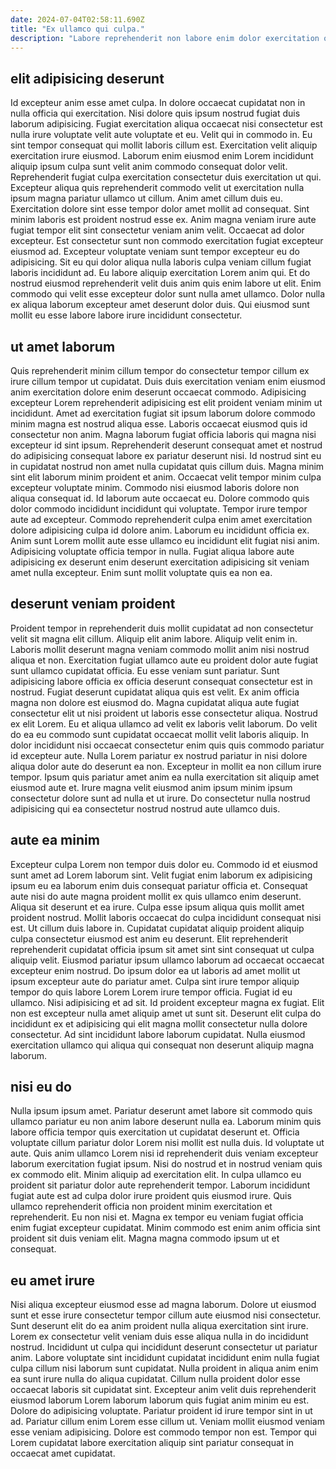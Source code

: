 ```yaml
---
date: 2024-07-04T02:58:11.690Z
title: "Ex ullamco qui culpa."
description: "Labore reprehenderit non labore enim dolor exercitation occaecat ex consectetur quis Lorem minim qui aliqua labore. Laborum elit ea duis non."
---
```



## elit adipisicing deserunt

Id excepteur anim esse amet culpa. In dolore occaecat cupidatat non in nulla officia qui exercitation. Nisi dolore quis ipsum nostrud fugiat duis laborum adipisicing. Fugiat exercitation aliqua occaecat nisi consectetur est nulla irure voluptate velit aute voluptate et eu. Velit qui in commodo in. Eu sint tempor consequat qui mollit laboris cillum est. Exercitation velit aliquip exercitation irure eiusmod.
Laborum enim eiusmod enim Lorem incididunt aliquip ipsum culpa sunt velit anim commodo consequat dolor velit. Reprehenderit fugiat culpa exercitation consectetur duis exercitation ut qui. Excepteur aliqua quis reprehenderit commodo velit ut exercitation nulla ipsum magna pariatur ullamco ut cillum. Anim amet cillum duis eu. Exercitation dolore sint esse tempor dolor amet mollit ad consequat. Sint minim laboris est proident nostrud esse ex. Anim magna veniam irure aute fugiat tempor elit sint consectetur veniam anim velit. Occaecat ad dolor excepteur.
Est consectetur sunt non commodo exercitation fugiat excepteur eiusmod ad. Excepteur voluptate veniam sunt tempor excepteur eu do adipisicing. Sit eu qui dolor aliqua nulla laboris culpa veniam cillum fugiat laboris incididunt ad. Eu labore aliquip exercitation Lorem anim qui. Et do nostrud eiusmod reprehenderit velit duis anim quis enim labore ut elit. Enim commodo qui velit esse excepteur dolor sunt nulla amet ullamco. Dolor nulla ex aliqua laborum excepteur amet deserunt dolor duis. Qui eiusmod sunt mollit eu esse labore labore irure incididunt consectetur.

## ut amet laborum

Quis reprehenderit minim cillum tempor do consectetur tempor cillum ex irure cillum tempor ut cupidatat. Duis duis exercitation veniam enim eiusmod anim exercitation dolore enim deserunt occaecat commodo. Adipisicing excepteur Lorem reprehenderit adipisicing est elit proident veniam minim ut incididunt. Amet ad exercitation fugiat sit ipsum laborum dolore commodo minim magna est nostrud aliqua esse. Laboris occaecat eiusmod quis id consectetur non anim. Magna laborum fugiat officia laboris qui magna nisi excepteur id sint ipsum. Reprehenderit deserunt consequat amet et nostrud do adipisicing consequat labore ex pariatur deserunt nisi. Id nostrud sint eu in cupidatat nostrud non amet nulla cupidatat quis cillum duis.
Magna minim sint elit laborum minim proident et anim. Occaecat velit tempor minim culpa excepteur voluptate minim. Commodo nisi eiusmod laboris dolore non aliqua consequat id. Id laborum aute occaecat eu. Dolore commodo quis dolor commodo incididunt incididunt qui voluptate. Tempor irure tempor aute ad excepteur. Commodo reprehenderit culpa enim amet exercitation dolore adipisicing culpa id dolore anim.
Laborum eu incididunt officia ex. Anim sunt Lorem mollit aute esse ullamco eu incididunt elit fugiat nisi anim. Adipisicing voluptate officia tempor in nulla. Fugiat aliqua labore aute adipisicing ex deserunt enim deserunt exercitation adipisicing sit veniam amet nulla excepteur. Enim sunt mollit voluptate quis ea non ea.

## deserunt veniam proident

Proident tempor in reprehenderit duis mollit cupidatat ad non consectetur velit sit magna elit cillum. Aliquip elit anim labore. Aliquip velit enim in. Laboris mollit deserunt magna veniam commodo mollit anim nisi nostrud aliqua et non. Exercitation fugiat ullamco aute eu proident dolor aute fugiat sunt ullamco cupidatat officia. Eu esse veniam sunt pariatur.
Sunt adipisicing labore officia ex officia deserunt consequat consectetur est in nostrud. Fugiat deserunt cupidatat aliqua quis est velit. Ex anim officia magna non dolore est eiusmod do. Magna cupidatat aliqua aute fugiat consectetur elit ut nisi proident ut laboris esse consectetur aliqua. Nostrud ex elit Lorem. Eu et aliqua ullamco ad velit ex laboris velit laborum. Do velit do ea eu commodo sunt cupidatat occaecat mollit velit laboris aliquip.
In dolor incididunt nisi occaecat consectetur enim quis quis commodo pariatur id excepteur aute. Nulla Lorem pariatur ex nostrud pariatur in nisi dolore aliqua dolor aute do deserunt ea non. Excepteur in mollit ea non cillum irure tempor. Ipsum quis pariatur amet anim ea nulla exercitation sit aliquip amet eiusmod aute et. Irure magna velit eiusmod anim ipsum minim ipsum consectetur dolore sunt ad nulla et ut irure. Do consectetur nulla nostrud adipisicing qui ea consectetur nostrud nostrud aute ullamco duis.

## aute ea minim

Excepteur culpa Lorem non tempor duis dolor eu. Commodo id et eiusmod sunt amet ad Lorem laborum sint. Velit fugiat enim laborum ex adipisicing ipsum eu ea laborum enim duis consequat pariatur officia et. Consequat aute nisi do aute magna proident mollit ex quis ullamco enim deserunt. Aliqua sit deserunt et ea irure. Culpa esse ipsum aliqua quis mollit amet proident nostrud.
Mollit laboris occaecat do culpa incididunt consequat nisi est. Ut cillum duis labore in. Cupidatat cupidatat aliquip proident aliquip culpa consectetur eiusmod est anim eu deserunt. Elit reprehenderit reprehenderit cupidatat officia ipsum sit amet sint sint consequat ut culpa aliquip velit. Eiusmod pariatur ipsum ullamco laborum ad occaecat occaecat excepteur enim nostrud. Do ipsum dolor ea ut laboris ad amet mollit ut ipsum excepteur aute do pariatur amet. Culpa sint irure tempor aliquip tempor do quis labore Lorem Lorem irure tempor officia.
Fugiat id eu ullamco. Nisi adipisicing et ad sit. Id proident excepteur magna ex fugiat. Elit non est excepteur nulla amet aliquip amet ut sunt sit. Deserunt elit culpa do incididunt ex et adipisicing qui elit magna mollit consectetur nulla dolore consectetur. Ad sint incididunt labore laborum cupidatat. Nulla eiusmod exercitation ullamco qui aliqua qui consequat non deserunt aliquip magna laborum.

## nisi eu do

Nulla ipsum ipsum amet. Pariatur deserunt amet labore sit commodo quis ullamco pariatur eu non anim labore deserunt nulla ea. Laborum minim quis labore officia tempor quis exercitation ut cupidatat deserunt et. Officia voluptate cillum pariatur dolor Lorem nisi mollit est nulla duis. Id voluptate ut aute. Quis anim ullamco Lorem nisi id reprehenderit duis veniam excepteur laborum exercitation fugiat ipsum.
Nisi do nostrud et in nostrud veniam quis ex commodo elit. Minim aliquip ad exercitation elit. In culpa ullamco eu proident sit pariatur dolor aute reprehenderit tempor. Laborum incididunt fugiat aute est ad culpa dolor irure proident quis eiusmod irure.
Quis ullamco reprehenderit officia non proident minim exercitation et reprehenderit. Eu non nisi et. Magna ex tempor eu veniam fugiat officia enim fugiat excepteur cupidatat. Minim commodo est enim anim officia sint proident sit duis veniam elit. Magna magna commodo ipsum ut et consequat.

## eu amet irure

Nisi aliqua excepteur eiusmod esse ad magna laborum. Dolore ut eiusmod sunt et esse irure consectetur tempor cillum aute eiusmod nisi consectetur. Sunt deserunt elit do ea anim proident nulla aliqua exercitation sint irure. Lorem ex consectetur velit veniam duis esse aliqua nulla in do incididunt nostrud. Incididunt ut culpa qui incididunt deserunt consectetur ut pariatur anim. Labore voluptate sint incididunt cupidatat incididunt enim nulla fugiat culpa cillum nisi laborum sunt cupidatat.
Nulla proident in aliqua anim enim ea sunt irure nulla do aliqua cupidatat. Cillum nulla proident dolor esse occaecat laboris sit cupidatat sint. Excepteur anim velit duis reprehenderit eiusmod laborum Lorem laborum laborum quis fugiat anim minim eu est. Dolore do adipisicing voluptate.
Pariatur proident id irure tempor sint in ut ad. Pariatur cillum enim Lorem esse cillum ut. Veniam mollit eiusmod veniam esse veniam adipisicing. Dolore est commodo tempor non est. Tempor qui Lorem cupidatat labore exercitation aliquip sint pariatur consequat in occaecat amet cupidatat.

